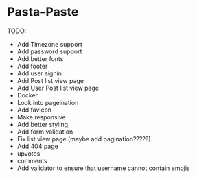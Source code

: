 # Pasta-Paste
TODO:
* Add Timezone support
* Add password support
* Add better fonts
* Add footer
* Add user signin
* Add Post list view page
* Add User Post list view page
* Docker
* Look into pageination
* Add favicon
* Make responsive
* Add better styling
* Add form validation
* Fix list view page (maybe add pagination?????)
* Add 404 page
* upvotes
* comments
* Add validator to ensure that username cannot contain emojis